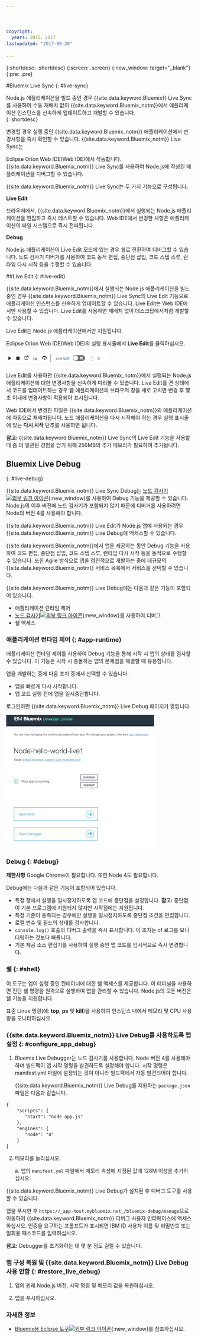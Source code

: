 ```yaml
---



copyright:
  years: 2015，2017
lastupdated: "2017-09-20"

---
```


{:shortdesc: .shortdesc}
{:screen: .screen}
{:new_window: target="_blank"}
{:pre: .pre}

#Bluemix Live Sync
{: #live-sync}


Node.js 애플리케이션을 빌드 중인 경우 {{site.data.keyword.Bluemix}} Live Sync를 사용하여 수동 재배치 없이 {{site.data.keyword.Bluemix_notm}}에서 애플리케이션 인스턴스를 신속하게 업데이트하고 개발할 수 있습니다.    
{: shortdesc}

변경할 경우 실행 중인 {{site.data.keyword.Bluemix_notm}} 애플리케이션에서 변경사항을 즉시 확인할 수 있습니다. {{site.data.keyword.Bluemix_notm}} Live Sync는 
<!--from both the command line and -->
Eclipse Orion Web IDE(Web IDE)에서 작동합니다. {{site.data.keyword.Bluemix_notm}} Live Sync를 사용하여 Node.js에 작성된 애플리케이션을 디버그할 수 있습니다.  

{{site.data.keyword.Bluemix_notm}} Live Sync는 두 가지 기능으로 구성됩니다. 
<!--three -->

<!--
**Desktop Sync**  

You can synchronize any desktop directory tree with a cloud-based project workspace similar to the way Dropbox works. The Web IDE directly edits the same cloud-based workspace, so both stay in sync. Desktop Sync works for any kind of application. To use Desktop Sync, you need to download and install the BL command line interface.  
-->

**Live Edit**

브라우저에서, {{site.data.keyword.Bluemix_notm}}에서 실행되는 Node.js 애플리케이션을 편집하고 즉시 테스트할 수 있습니다. Web IDE에서 변경한 사항은 애플리케이션의 파일 시스템으로 즉시 전파됩니다.   

**Debug**  

Node.js 애플리케이션이 Live Edit 모드에 있는 경우 쉘로 전환하여 디버그할 수 있습니다. 노드 검사기 디버거를 사용하여 코드 동적 편집, 중단점 삽입, 코드 스텝 스루, 런타임 다시 시작 등을 수행할 수 있습니다.  


##Live Edit
{: #live-edit}

{{site.data.keyword.Bluemix_notm}}에서 실행되는 Node.js 애플리케이션을 빌드 중인 경우 {{site.data.keyword.Bluemix_notm}} Live Sync의 Live Edit 기능으로 애플리케이션 인스턴스를 신속하게 업데이트할 수 있습니다. Live Edit는 Web IDE에서만 사용할 수 있습니다. Live Edit를 사용하면 재배치 없이 데스크탑에서처럼 개발할 수 있습니다. 

Live Edit는 Node.js 애플리케이션에서만 지원됩니다.

Eclipse Orion Web IDE(Web IDE)의 실행 표시줄에서 **Live Edit**를 클릭하십시오.

![Live Edit가 포함된 실행 표시줄의 이미지](images/bluemix-live-sync-light.png)

Live Edit를 사용하면 {{site.data.keyword.Bluemix_notm}}에서 실행되는 Node.js 애플리케이션에 대한 변경사항을 신속하게 미리볼 수 있습니다. Live Edit를 켠 상태에서 코드를 업데이트하는 경우 웹 애플리케이션의 브라우저 창을 새로 고치면 변경 후 몇 초 이내에 변경사항이 적용되어 표시됩니다.

<!--
For a tutorial on using the Live Edit feature of {{site.data.keyword.Bluemix_notm}} Live Sync, see the tutorial [Test and debug a Node.js app with Bluemix Live Sync![External link icon](../icons/launch-glyph.svg "External link icon")](https://hub.jazz.net/tutorials/livesync){:new_window}.
-->

Web IDE에서 변경한 파일은 {{site.data.keyword.Bluemix_notm}}의 애플리케이션에 자동으로 재배치됩니다. 노드 애플리케이션을 다시 시작해야 하는 경우 실행 표시줄에 있는 **다시 시작** 단추를 사용하면 됩니다. 

**참고:** {{site.data.keyword.Bluemix_notm}} Live Sync의 Live Edit 기능을 사용할 때 좀 더 일관된 경험을 얻기 위해 256MB의 추가 메모리가 필요하여 추가됩니다. 

## Bluemix Live Debug
{: #live-debug}

{{site.data.keyword.Bluemix_notm}} Live Sync Debug는
[노드 검사기![외부 링크 아이콘](../../icons/launch-glyph.svg "외부 링크 아이콘")](https://github.com/node-inspector/node-inspector){:new_window}를 사용하여
Debug 기능을 제공할 수 있습니다. Node.js의 이후 버전에 노드 검사기가 포함되지 않기 때문에 디버거를 사용하려면 Node의 버전 4를 사용해야 합니다. 

{{site.data.keyword.Bluemix_notm}} Live Edit가 Node.js 앱에 사용되는 경우 {{site.data.keyword.Bluemix_notm}} Live Debug에 액세스할 수 있습니다.   

{{site.data.keyword.Bluemix_notm}}에서 앱을 제공하는 동안 Debug 기능을 사용하여 코드 편집, 중단점 삽입, 코드 스텝 스루, 런타임 다시 시작 등을 동적으로 수행할 수 있습니다. 또한 Agile 방식으로 앱을 점진적으로 개발하는 중에 대규모의 {{site.data.keyword.Bluemix_notm}} 서비스 목록에서 서비스를 선택할 수 있습니다. 

{{site.data.keyword.Bluemix_notm}} Live Debug에는 다음과 같은 기능이 포함되어 있습니다. 

* 애플리케이션 런타임 제어
* [노드 검사기![외부 링크 아이콘](../../icons/launch-glyph.svg "외부 링크 아이콘")](https://github.com/node-inspector/node-inspector){:new_window}를 사용하여 디버그
* 쉘 액세스

### 애플리케이션 런타임 제어 {: #app-runtime}

애플리케이션 런타임 제어를 사용하여 Debug 기능을 통해 시작 시 앱의 상태를 검사할 수 있습니다. 이 기능은 시작 시 충돌하는 앱의 문제점을 해결할 때 유용합니다. 

앱을 개발하는 중에 다음 조치 중에서 선택할 수 있습니다. 

* 앱을 빠르게 다시 시작합니다.
* 앱 코드 실행 전에 앱을 일시중단합니다.

로그인하면 {{site.data.keyword.Bluemix_notm}} Live Debug 페이지가 열립니다.

![Debug UI](images/live_sync_debug.png)


### Debug {: #debug}

**제한사항** Google Chrome이 필요합니다. 또한 Node 4도 필요합니다.

Debug에는 다음과 같은 기능이 포함되어 있습니다.  
* 특정 행에서 실행을 일시정지하도록 앱 코드에 중단점을 설정합니다.
  **참고:** 중단점이 기본 프로그램에 지원되지 않지만 시작점에는 지원됩니다.
* 특정 기준이 충족되는 경우에만 실행을 일시정지하도록 중단점 조건을 편집합니다.
* 로컬 변수 및 필드의 상태를 검사합니다.
* `console.log()` 호출의 디버그 출력을 즉시 표시합니다. 이 조치는 cf 로그를 모니터링하는 것보다 빠릅니다. 
* 기본 제공 소스 편집기를 사용하여 실행 중인 앱 코드를 임시적으로 즉시 변경합니다.

### 쉘 {: #shell}

이 도구는 앱이 실행 중인 컨테이너에 대한 쉘 액세스를 제공합니다. 이 터미널을 사용하면 진단 쉘 명령을 원격으로 실행하여 앱을 관리할 수 있습니다. Node.js의 모든 버전은 쉘 기능을 지원합니다. 

표준 Linux 명령(예: **top**, **ps** 및 **kill**)을 사용하여 인스턴스 내에서 메모리 및 CPU 사용량을 모니터하십시오. 

### {{site.data.keyword.Bluemix_notm}} Live Debug를 사용하도록 앱 설정 {: #configure_app_debug}

1. Bluemix Live Debugger는 노드 검사기를 사용합니다. Node 버전 4를 사용해야 하며 빌드팩이 앱 시작 명령을 발견하도록 설정해야 합니다. 시작 명령은 manifest.yml 파일에 설정되는 것이 아니라 빌드팩에서 자동 발견되어야 합니다.  
  
   {{site.data.keyword.Bluemix_notm}} Live Debug를 지원하는 `package.json` 파일은 다음과 같습니다.
   
  ```
  {
      "scripts": {
         "start": "node app.js"
      },
      "engines": {
         "node": "4"
      }
  }
  ```

2. 메모리를 늘리십시오.  

    a. 앱의 `manifest.yml` 파일에서 메모리 속성에 지정된 값에 128M 이상을 추가하십시오.

{{site.data.keyword.Bluemix_notm}} Live Debug가 설치된 후 디버그 도구를 사용할 수 있습니다.

앱을 푸시한 후 `https://_app-host.mybluemix.net_/bluemix-debug/manage`으로 이동하여 {{site.data.keyword.Bluemix_notm}} 디버그 사용자 인터페이스에 액세스하십시오. 인증을 요구하는 프롬프트가 표시되면 IBM ID 사용자 이름 및 비밀번호 또는 일회용 패스코드를 입력하십시오.    

**참고:** Debugger를 초기화하는 데 몇 분 정도 걸릴 수 있습니다. 

<!--
   **Note**: Your user ID for DevOps Services can be either an IBMid or a federated ID (corporate ID). If you use federated authentication, to log in to your Bluemix Live Sync command-line client, you must use a personal access token instead of a password. If you don't use federated authentication, your IBMid and password work with all clients. For more information about creating a personal access token, see [What's federated authentication and how does it affect me?![External link icon](../../icons/launch-glyph.svg "External link icon")](https://developer.ibm.com/devops-services/2016/06/23/whats-federated-authentication-and-how-does-it-affect-me/){:new_window}
   -->

### 앱 구성 복원 및 {{site.data.keyword.Bluemix_notm}} Live Debug 사용 안함 {: #restore_live_debug}

1. 앱의 원래 Node.js 버전, 시작 명령 및 메모리 값을 복원하십시오.

2. 앱을 푸시하십시오.

### 자세한 정보

* [Bluemix용 Eclipse 도구![외부 링크 아이콘](../../icons/launch-glyph.svg "외부 링크 아이콘")](https://www.bluemix.net/docs/manageapps/eclipsetools/eclipsetools.html){:new_window}를 참조하십시오.

